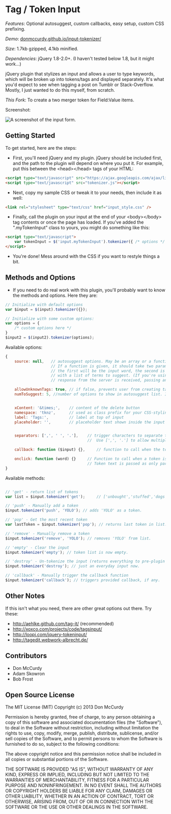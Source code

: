 Tag / Token Input
===============

*Features*: Optional autosuggest, custom callbacks, easy setup, custom CSS prefixing.

*Demo*: [donmccurdy.github.io/input-tokenizer/](https://donmccurdy.github.io/input-tokenizer/)

*Size*: 1.7kb gzipped, 4.1kb minified.

*Dependencies*: jQuery 1.8-2.0+. (I haven't tested below 1.8, but it might work...)

jQuery plugin that stylizes an input and allows a user to type keywords, which will be broken up into tokens/tags and displayed separately. It's what you'd expect to see when tagging a post on Tumblr or Stack-Overflow. Mostly, I just wanted to do this myself, from scratch.

*This Fork*: To create a two merger token for Field:Value items.

Screenshot:

![A screenshot of the input form.](https://cloud.githubusercontent.com/assets/1848368/7214289/eec96300-e559-11e4-92f2-3859b9f3fc00.png)

## Getting Started

To get started, here are the steps:

* First, you'll need jQuery and my plugin. jQuery should be included first,
and the path to the plugin will depend on where you put it.
For example, put this between the \<head\>\</head\> tags of your HTML:

```html
<script type="text/javascript" src="https://ajax.googleapis.com/ajax/libs/jquery/1.9.1/jquery.min.js" ></script>
<script type="text/javascript" src="tokenizer.js"></script>
```

* Next, copy my sample CSS or tweak it to your needs, then include it as well:

```html
<link rel="stylesheet" type="text/css" href="input_style.css" />
```

* Finally, call the plugin on your input at the end of your \<body\>\</body\> tag
contents or once the page has loaded. If you've added the ".myTokenInput" class
to yours, you might do something like this:

```html
<script type="text/javascript">
	var tokenInput = $('input.myTokenInput').tokenizer({ /* options */ });
</script>
```

* You're done! Mess around with the CSS if you want to restyle things a bit.

## Methods and Options

* If you need to do real work with this plugin, you'll probably want to know the
methods and options. Here they are:

```javascript
// Initialize with default options
var $input = $(input).tokenizer({});

// Initialize with some custom options:
var options = {
	/* custom options here */
}
$input2 = $(input2).tokenizer(options);

```

Available options:

```javascript
{
	source: null, 	// autosuggest options. May be an array or a function.
					// If a function is given, it should take two parameters:
					// the first will be the input word, the second is a function which should be called
					// with a list of terms to suggest. (If you're using Ajax, call this function after your
					// response from the server is received, passing an array as the only parameter.)

	allowUnknownTags: true, // if false, prevents user from creating tags not on the autosuggest list
	numToSuggest: 5, //number of options to show in autosuggest list. If 0, all results are shown.


	xContent: '&times;', 	// content of the delete button
	namespace: 'tknz', 		// used as class prefix for your CSS-styling pleasure.
	label: 'Tags:', 		// label at top of input
	placeholder: '', 		// placeholder text shown inside the input


	separators: [',', ' ', '.'],	// trigger characters to separate tokens.
				  					// 	Use [',', '.'] to allow multiple words per tag.

	callback: function ($input) {}, 	// function to call when the token list changes.

	onclick: function (word) {} 	// Function to call when a token is clicked.
									// Token text is passed as only parameter.
}
```


Available methods:

```javascript

// 'get' - return list of tokens
var list = $input.tokenizer('get'); 	// ['unbought','stuffed','dogs']

// 'push' - Manually add a token
$input.tokenizer('push', 'YOLO'); // adds 'YOLO' as a token.

// 'pop' - Get the most recent token
var lastToken = $input.tokenizer('pop'); // returns last token in list.

// 'remove' - Manually remove a token
$input.tokenizer('remove', 'YOLO'); // removes 'YOLO' from list.

// 'empty' - Clear the input
$input.tokenizer('empty'); // token list is now empty.

// 'destroy' - Un-tokenize the input (returns everything to pre-plugin state)
$input.tokenizer('destroy'); // just an everyday input now.

// 'callback' - Manually trigger the callback function
$input.tokenizer('callback'); // triggers provided callback, if any.
```

## Other Notes

If this isn't what you need, there are other great options out there. Try these:

* http://aehlke.github.com/tag-it/ (recommended)
* http://xoxco.com/projects/code/tagsinput/
* http://loopj.com/jquery-tokeninput/
* http://tagedit.webwork-albrecht.de/

## Contributors

- Don McCurdy
- Adam Skowron
- Bob Frost

## Open Source License

The MIT License (MIT)
Copyright (c) 2013 Don McCurdy

Permission is hereby granted, free of charge, to any person obtaining a copy of this software and associated documentation files (the "Software"), to deal in the Software without restriction, including without limitation the rights to use, copy, modify, merge, publish, distribute, sublicense, and/or sell copies of the Software, and to permit persons to whom the Software is furnished to do so, subject to the following conditions:

The above copyright notice and this permission notice shall be included in all copies or substantial portions of the Software.

THE SOFTWARE IS PROVIDED "AS IS", WITHOUT WARRANTY OF ANY KIND, EXPRESS OR IMPLIED, INCLUDING BUT NOT LIMITED TO THE WARRANTIES OF MERCHANTABILITY, FITNESS FOR A PARTICULAR PURPOSE AND NONINFRINGEMENT. IN NO EVENT SHALL THE AUTHORS OR COPYRIGHT HOLDERS BE LIABLE FOR ANY CLAIM, DAMAGES OR OTHER LIABILITY, WHETHER IN AN ACTION OF CONTRACT, TORT OR OTHERWISE, ARISING FROM, OUT OF OR IN CONNECTION WITH THE SOFTWARE OR THE USE OR OTHER DEALINGS IN THE SOFTWARE.
